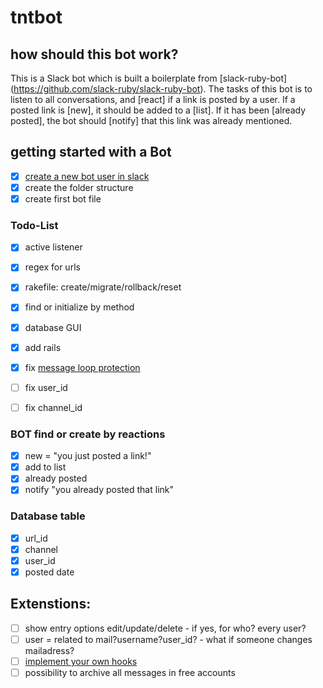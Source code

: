 # tntbot

## how should this bot work?

This is a Slack bot which is built a boilerplate from [slack-ruby-bot] (https://github.com/slack-ruby/slack-ruby-bot). The tasks of this bot is to listen to all conversations, and [react] if a link is posted by a user.
If a posted link is [new], it should be added to a [list]. If it has been [already posted], the bot should [notify] that this link was already mentioned.  

## getting started with a Bot
- [x] [create a new bot user in slack](https://github.com/slack-ruby/slack-ruby-bot/blob/master/TUTORIAL.md#create-a-bot-user)
- [x] create the folder structure
- [x] create first bot file

### Todo-List
- [x] active listener
- [x] regex for urls
- [x] rakefile: create/migrate/rollback/reset
- [x] find or initialize by method
- [x] database GUI
- [x] add rails
- [x] fix [message loop protection](https://github.com/slack-ruby/slack-ruby-bot#message-loop-protection)
- [ ] fix user_id
- [ ] fix channel_id


### BOT find or create by reactions
- [x] new = "you just posted a link!"
- [x] add to list
- [x] already posted
- [x] notify "you already posted that link"

### Database table
- [x] url_id
- [x] channel
- [x] user_id
- [x] posted date

## Extenstions:
- [ ] show entry options edit/update/delete - if yes, for who? every user?
- [ ] user = related to mail?username?user_id? - what if someone changes mailadress?
- [ ] [implement your own hooks](https://github.com/slack-ruby/slack-ruby-bot#hooks)
- [ ] possibility to archive all messages in free accounts
